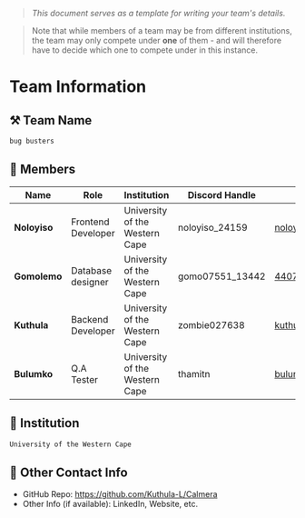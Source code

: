 > *This document serves as a template for writing your team's details.*

> Note that while members of a team may be from different institutions, the team may only compete under **one** of them - and will therefore have to decide which one to compete under in this instance.

# Team Information

## ⚒️ Team Name
``` c
bug busters
```

## 👥 Members
| Name           | Role                | Institution                              | Discord Handle | Email                     |
|----------------|---------------------|------------------------------------------| ---------------|---------------------------|
| **Noloyiso**   | Frontend Developer  | University of the Western Cape           | noloyiso_24159|<noloyisozangwa@gmail.com>|
| **Gomolemo**   | Database designer   | University of the Western Cape           | gomo07551_13442| <4407524@myuwc.ac.za>   |
| **Kuthula**    | Backend Developer   | University of the Western Cape           | zombie027638   |<kuthula6336@gmail.com> |
| **Bulumko**    | Q.A Tester          | University of the Western Cape           | thamitn        |<bulumkotshoni@gmail.com> |

## 🏫 Institution
``` c
University of the Western Cape
```

## 📧 Other Contact Info
- GitHub Repo: https://github.com/Kuthula-L/Calmera
- Other Info (if available): LinkedIn, Website, etc.
